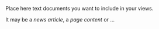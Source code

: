 Place here text documents you want to include in your views.

It may be a _news article_, a _page content_ or ...
